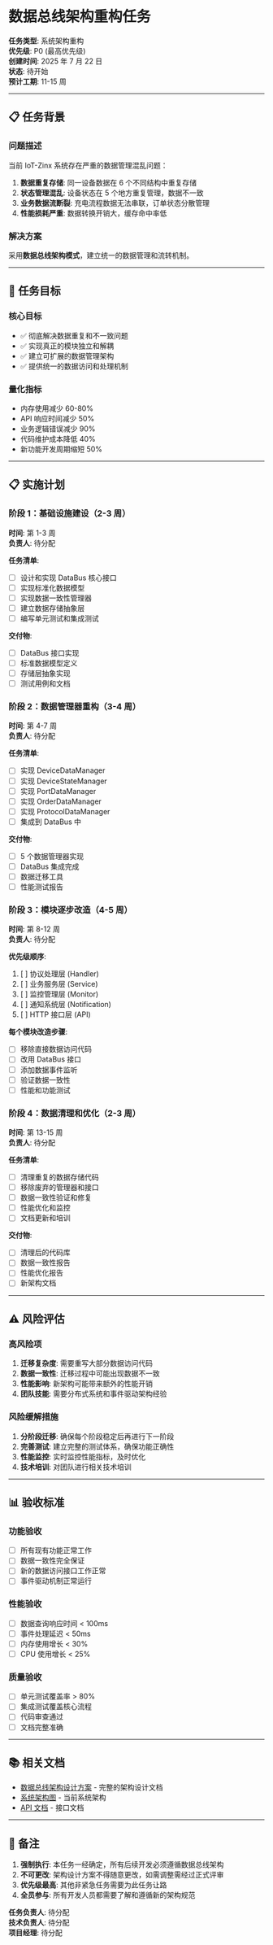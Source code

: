 # 数据总线架构重构任务

**任务类型**: 系统架构重构  
**优先级**: P0 (最高优先级)  
**创建时间**: 2025 年 7 月 22 日  
**状态**: 待开始  
**预计工期**: 11-15 周

---

## 📋 **任务背景**

### **问题描述**

当前 IoT-Zinx 系统存在严重的数据管理混乱问题：

1. **数据重复存储**: 同一设备数据在 6 个不同结构中重复存储
2. **状态管理混乱**: 设备状态在 5 个地方重复管理，数据不一致
3. **业务数据流断裂**: 充电流程数据无法串联，订单状态分散管理
4. **性能损耗严重**: 数据转换开销大，缓存命中率低

### **解决方案**

采用**数据总线架构模式**，建立统一的数据管理和流转机制。

---

## 🎯 **任务目标**

### **核心目标**

- ✅ 彻底解决数据重复和不一致问题
- ✅ 实现真正的模块独立和解耦
- ✅ 建立可扩展的数据管理架构
- ✅ 提供统一的数据访问和处理机制

### **量化指标**

- 内存使用减少 60-80%
- API 响应时间减少 50%
- 业务逻辑错误减少 90%
- 代码维护成本降低 40%
- 新功能开发周期缩短 50%

---

## 📋 **实施计划**

### **阶段 1：基础设施建设（2-3 周）**

**时间**: 第 1-3 周  
**负责人**: 待分配

**任务清单**:

- [ ] 设计和实现 DataBus 核心接口
- [ ] 实现标准化数据模型
- [ ] 实现数据一致性管理器
- [ ] 建立数据存储抽象层
- [ ] 编写单元测试和集成测试

**交付物**:

- [ ] DataBus 接口实现
- [ ] 标准数据模型定义
- [ ] 存储层抽象实现
- [ ] 测试用例和文档

### **阶段 2：数据管理器重构（3-4 周）**

**时间**: 第 4-7 周  
**负责人**: 待分配

**任务清单**:

- [ ] 实现 DeviceDataManager
- [ ] 实现 DeviceStateManager
- [ ] 实现 PortDataManager
- [ ] 实现 OrderDataManager
- [ ] 实现 ProtocolDataManager
- [ ] 集成到 DataBus 中

**交付物**:

- [ ] 5 个数据管理器实现
- [ ] DataBus 集成完成
- [ ] 数据迁移工具
- [ ] 性能测试报告

### **阶段 3：模块逐步改造（4-5 周）**

**时间**: 第 8-12 周  
**负责人**: 待分配

**优先级顺序**:

1. [ ] 协议处理层 (Handler)
2. [ ] 业务服务层 (Service)
3. [ ] 监控管理层 (Monitor)
4. [ ] 通知系统层 (Notification)
5. [ ] HTTP 接口层 (API)

**每个模块改造步骤**:

- [ ] 移除直接数据访问代码
- [ ] 改用 DataBus 接口
- [ ] 添加数据事件监听
- [ ] 验证数据一致性
- [ ] 性能和功能测试

### **阶段 4：数据清理和优化（2-3 周）**

**时间**: 第 13-15 周  
**负责人**: 待分配

**任务清单**:

- [ ] 清理重复的数据存储代码
- [ ] 移除废弃的管理器和接口
- [ ] 数据一致性验证和修复
- [ ] 性能优化和监控
- [ ] 文档更新和培训

**交付物**:

- [ ] 清理后的代码库
- [ ] 数据一致性报告
- [ ] 性能优化报告
- [ ] 新架构文档

---

## ⚠️ **风险评估**

### **高风险项**

1. **迁移复杂度**: 需要重写大部分数据访问代码
2. **数据一致性**: 迁移过程中可能出现数据不一致
3. **性能影响**: 新架构可能带来额外的性能开销
4. **团队技能**: 需要分布式系统和事件驱动架构经验

### **风险缓解措施**

1. **分阶段迁移**: 确保每个阶段稳定后再进行下一阶段
2. **完善测试**: 建立完整的测试体系，确保功能正确性
3. **性能监控**: 实时监控性能指标，及时优化
4. **技术培训**: 对团队进行相关技术培训

---

## 📊 **验收标准**

### **功能验收**

- [ ] 所有现有功能正常工作
- [ ] 数据一致性完全保证
- [ ] 新的数据访问接口工作正常
- [ ] 事件驱动机制正常运行

### **性能验收**

- [ ] 数据查询响应时间 < 100ms
- [ ] 事件处理延迟 < 50ms
- [ ] 内存使用增长 < 30%
- [ ] CPU 使用增长 < 25%

### **质量验收**

- [ ] 单元测试覆盖率 > 80%
- [ ] 集成测试覆盖核心流程
- [ ] 代码审查通过
- [ ] 文档完整准确

---

## 📚 **相关文档**

- [数据总线架构设计方案](./docs/数据总线架构设计方案.md) - 完整的架构设计文档
- [系统架构图](./docs/系统架构图.md) - 当前系统架构
- [API 文档](./docs/API文档.md) - 接口文档

---

## 📝 **备注**

1. **强制执行**: 本任务一经确定，所有后续开发必须遵循数据总线架构
2. **不可更改**: 架构设计方案不得随意更改，如需调整需经过正式评审
3. **优先级最高**: 其他非紧急任务需要为此任务让路
4. **全员参与**: 所有开发人员都需要了解和遵循新的架构规范

**任务负责人**: 待分配  
**技术负责人**: 待分配  
**项目经理**: 待分配
